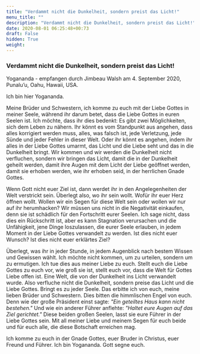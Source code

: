 ```yaml
---
title: "Verdammt nicht die Dunkelheit, sondern preist das Licht!"
menu_title: ""
description: "Verdammt nicht die Dunkelheit, sondern preist das Licht!"
date: 2020-08-01 06:25:48+00:73
draft: False
hidden: True
weight:
---
```

### Verdammt nicht die Dunkelheit, sondern preist das Licht!

Yogananda - empfangen durch Jimbeau Walsh am 4. September 2020, Punalu’u, Oahu, Hawaii, USA.

Ich bin hier Yogananda.

Meine Brüder und Schwestern, ich komme zu euch mit der Liebe Gottes in meiner Seele, während ihr darum betet, dass die Liebe Gottes in euren Seelen ist. Ich möchte, dass ihr dies bedenkt: Es gibt zwei Möglichkeiten, sich dem Leben zu nähern. Ihr könnt es vom Standpunkt aus angehen, dass alles korrigiert werden muss, alles, was falsch ist, jede Verletzung, jede Sünde und jeder Fehler in dieser Welt. Oder ihr könnt es angehen, indem ihr alles in der Liebe Gottes umarmt, das Licht und die Liebe seht und das in die Dunkelheit bringt. Wir kommen und wir werden die Dunkelheit nicht verfluchen, sondern wir bringen das Licht, damit die in der Dunkelheit geheilt werden, damit ihre Augen mit dem Licht der Liebe geöffnet werden, damit sie erhoben werden, wie ihr erhoben seid, in der herrlichen Gnade Gottes.

Wenn Gott nicht euer Ziel ist, dann werdet ihr in den Angelegenheiten der Welt verstrickt sein. Überlegt also, wo ihr sein wollt. Wofür ihr euer Herz öffnen wollt. Wollen wir ein Segen für diese Welt sein oder wollen wir nur auf ihr herumhacken? Wir müssen uns nicht in die Negativität einkaufen, denn sie ist schädlich für den Fortschritt eurer Seelen. Ich sage nicht, dass dies ein Rückschritt ist, aber es kann Stagnation verursachen und die Unfähigkeit, jene Dinge loszulassen, die eurer Seele erlauben, in jedem Moment in der Liebe Gottes verwandelt zu werden. Ist dies nicht euer Wunsch? Ist dies nicht euer erklärtes Ziel?

Überlegt, was ihr in jeder Stunde, in jedem Augenblick nach bestem Wissen und Gewissen wählt. Ich möchte nicht kommen, um zu urteilen, sondern um zu ermutigen. Ich tue dies aus meiner Liebe zu euch. Stellt euch die Liebe Gottes zu euch vor, wie groß sie ist, stellt euch vor, dass die Welt für Gottes Liebe offen ist. Eine Welt, die von der Dunkelheit ins Licht verwandelt wurde. Also verfluche nicht die Dunkelheit, sondern preise das Licht und die Liebe Gottes. Bringt es zu jeder Seele. Das erbitte ich von euch, meine lieben Brüder und Schwestern. Dies bitten die himmlischen Engel von euch. Denn wie der große Präsident einst sagte: *"Ein geteiltes Haus kann nicht bestehen."* Und wie ein anderer Führer anflehte: *"Haltet eure Augen auf das Ziel gerichtet."* Diese beiden großen Seelen, lasst sie eure Führer in der Liebe Gottes sein. Mit all meiner Liebe und meinem Segen für euch beide und für euch alle, die diese Botschaft erreichen mag.

Ich komme zu euch in der Gnade Gottes, euer Bruder in Christus, euer Freund und Führer. Ich bin Yogananda. Gott segne euch.
